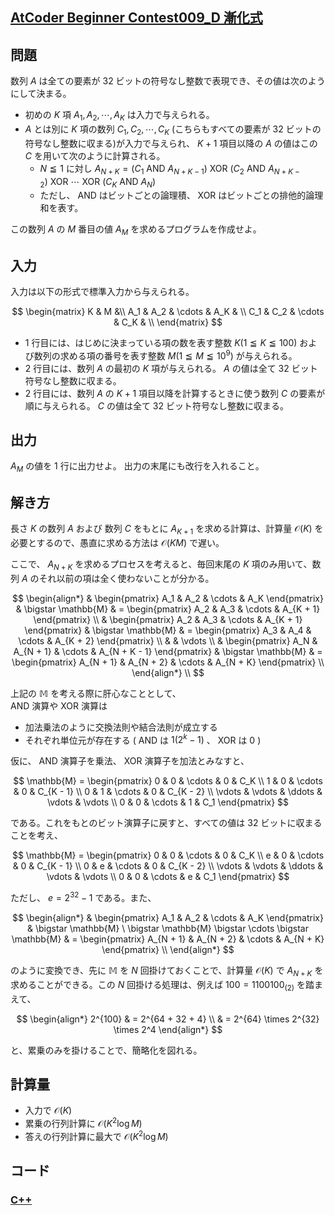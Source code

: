 ## [AtCoder Beginner Contest009_D 漸化式](https://atcoder.jp/contests/abc009/tasks/abc009_4)

## 問題
数列 $A$ は全ての要素が $32$ ビットの符号なし整数で表現でき、その値は次のようにして決まる。
- 初めの $K$ 項 $A_1, A_2, \cdots , A_K$ は入力で与えられる。
- $A$ とは別に $K$ 項の数列 $C_1, C_2, \cdots , C_K$ (こちらもすべての要素が $32$ ビットの符号なし整数に収まる)が入力で与えられ、 $K + 1$ 項目以降の $A$ の値はこの $C$ を用いて次のように計算される。
    - $N \leqq 1$ に対し $A_{N + K} = (C_1 \ \mathrm{AND} \ A_{N + K - 1}) \ \mathrm{XOR} \ (C_2 \ \mathrm{AND} \ A_{N + K - 2}) \ \mathrm{XOR} \ \cdots \ \mathrm{XOR} \ (C_K \ \mathrm{AND} \ A_N)$
    - ただし、 $\mathrm{AND}$ はビットごとの論理積、 $\mathrm{XOR}$ はビットごとの排他的論理和を表す。

この数列 $A$ の $M$ 番目の値 $A_M$ を求めるプログラムを作成せよ。

## 入力
入力は以下の形式で標準入力から与えられる。

$$
\begin{matrix}
K & M &\\
A_1 & A_2 & \cdots & A_K & \\
C_1 & C_2 & \cdots & C_K & \\
\end{matrix}
$$

- $1$ 行目には、はじめに決まっている項の数を表す整数 $K(1 \leqq K \leqq 100)$ および数列の求める項の番号を表す整数 $M(1 \leqq M \leqq 10^9)$ が与えられる。
- $2$ 行目には、数列 $A$ の最初の $K$ 項が与えられる。 $A$ の値は全て $32$ ビット符号なし整数に収まる。
- $2$ 行目には、数列 $A$ の $K + 1$ 項目以降を計算するときに使う数列 $C$ の要素が順に与えられる。 $C$ の値は全て $32$ ビット符号なし整数に収まる。

## 出力
$A_M$ の値を $1$ 行に出力せよ。
出力の末尾にも改行を入れること。

## 解き方
長さ $K$ の数列 $A$ および 数列 $C$ をもとに $A_{K+1}$ を求める計算は、計算量 $\mathcal{O}(K)$ を必要とするので、愚直に求める方法は $\mathcal{O}(KM)$ で遅い。  

ここで、 $A_{N + K}$ を求めるプロセスを考えると、毎回末尾の $K$ 項のみ用いて、数列 $A$ のそれ以前の項は全く使わないことが分かる。

$$
\begin{align*}
& \begin{pmatrix}
    A_1 & A_2 & \cdots & A_K
\end{pmatrix} 
& \bigstar \mathbb{M} & =
\begin{pmatrix}
    A_2 & A_3 & \cdots & A_{K + 1}
\end{pmatrix}
\\
& \begin{pmatrix}
    A_2 & A_3 & \cdots & A_{K + 1}
\end{pmatrix}
& \bigstar \mathbb{M} & = 
\begin{pmatrix}
    A_3 & A_4 & \cdots & A_{K + 2}
\end{pmatrix} \\
& & \vdots \\
& \begin{pmatrix}
    A_N & A_{N + 1} & \cdots & A_{N + K - 1}
\end{pmatrix}
& \bigstar \mathbb{M} & = 
\begin{pmatrix}
    A_{N + 1} & A_{N + 2} & \cdots & A_{N + K}
\end{pmatrix} \\
\end{align*} \\
$$

上記の $\mathbb{M}$ を考える際に肝心なこととして、  
$\mathrm{AND}$ 演算や $\mathrm{XOR}$ 演算は
- 加法乗法のように交換法則や結合法則が成立する
- それぞれ単位元が存在する ( $\mathrm{AND}$ は $1(2^k-1)$ 、 $\mathrm{XOR}$ は $0$ )

仮に、 $\mathrm{AND}$ 演算子を乗法、 $\mathrm{XOR}$ 演算子を加法とみなすと、

$$
\mathbb{M} =
\begin{pmatrix}
    0 & 0 & \cdots & 0 & C_K \\
    1 & 0 & \cdots & 0 & C_{K - 1} \\
    0 & 1 & \cdots & 0 & C_{K - 2} \\
    \vdots & \vdots & \ddots & \vdots & \vdots \\
    0 & 0 & \cdots & 1 & C_1
\end{pmatrix}
$$

である。これをもとのビット演算子に戻すと、すべての値は $32$ ビットに収まることを考え、

$$
\mathbb{M} =
\begin{pmatrix}
    0 & 0 & \cdots & 0 & C_K \\
    e & 0 & \cdots & 0 & C_{K - 1} \\
    0 & e & \cdots & 0 & C_{K - 2} \\
    \vdots & \vdots & \ddots & \vdots & \vdots \\
    0 & 0 & \cdots & e & C_1
\end{pmatrix}
$$

ただし、 $e = 2^{32} - 1$ である。また、

$$
\begin{align*}
& \begin{pmatrix}
    A_1 & A_2 & \cdots & A_K
\end{pmatrix} 
& \bigstar \mathbb{M} \ \bigstar \mathbb{M} \bigstar \cdots \bigstar \mathbb{M} & =
\begin{pmatrix}
    A_{N + 1} & A_{N + 2} & \cdots & A_{N + K}
\end{pmatrix} \\
\end{align*}
$$

のように変換でき、先に $\mathbb{M}$ を $N$ 回掛けておくことで、計算量 $\mathcal{O}(K)$ で $A_{N + K}$ を求めることができる。この $N$ 回掛ける処理は、例えば $100 = 1100100_{(2)}$ を踏まえて、 

$$
\begin{align*}
2^{100} & = 2^{64 + 32 + 4} \\
& = 2^{64} \times 2^{32} \times 2^4
\end{align*}
$$

と、累乗のみを掛けることで、簡略化を図れる。

## 計算量
- 入力で $\mathcal{O}(K)$
- 累乗の行列計算に $\mathcal{O}(K^2\log M)$
- 答えの行列計算に最大で $\mathcal{O}(K^2\log M)$

## コード
### [C++](abc009_d.cpp)